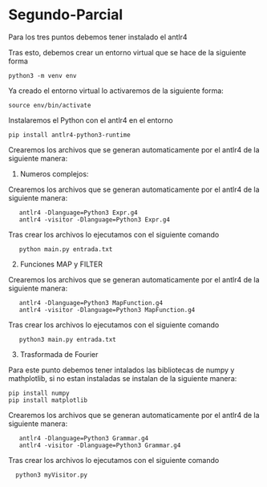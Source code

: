# Segundo-Parcial

Para los tres puntos debemos tener instalado el antlr4

Tras esto, debemos crear un entorno virtual que se hace de la siguiente forma

    python3 -m venv env

Ya creado el entorno virtual lo activaremos de la siguiente forma:

    source env/bin/activate

Instalaremos el Python con el antlr4 en el entorno

    pip install antlr4-python3-runtime

Crearemos los archivos que se generan automaticamente por el antlr4 de la siguiente manera:

1. Numeros complejos:

Crearemos los archivos que se generan automaticamente por el antlr4 de la siguiente manera:

       antlr4 -Dlanguage=Python3 Expr.g4
       antlr4 -visitor -Dlanguage=Python3 Expr.g4
   
Tras crear los archivos lo ejecutamos con el siguiente comando

       python main.py entrada.txt


2. Funciones MAP y FILTER

Crearemos los archivos que se generan automaticamente por el antlr4 de la siguiente manera:

       antlr4 -Dlanguage=Python3 MapFunction.g4
       antlr4 -visitor -Dlanguage=Python3 MapFunction.g4
   
Tras crear los archivos lo ejecutamos con el siguiente comando

       python3 main.py entrada.txt

3. Trasformada de Fourier

Para este punto debemos tener intalados las bibliotecas de numpy y mathplotlib, si no estan instaladas se instalan de la siguiente manera:

    pip install numpy
    pip install matplotlib

Crearemos los archivos que se generan automaticamente por el antlr4 de la siguiente manera:

       antlr4 -Dlanguage=Python3 Grammar.g4
       antlr4 -visitor -Dlanguage=Python3 Grammar.g4

Tras crear los archivos lo ejecutamos con el siguiente comando

      python3 myVisitor.py


    

   

     








    


